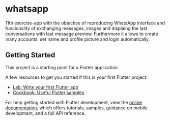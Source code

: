# whatsapp

11th exercise-app with the objective of reproducing WhatsApp interface and funcionality of exchanging messages, images and displaing the last conversations with last message preview. Furthermore it allows to create many accounts, set name and profile picture and login automatically.

## Getting Started

This project is a starting point for a Flutter application.

A few resources to get you started if this is your first Flutter project:

- [Lab: Write your first Flutter app](https://docs.flutter.dev/get-started/codelab)
- [Cookbook: Useful Flutter samples](https://docs.flutter.dev/cookbook)

For help getting started with Flutter development, view the
[online documentation](https://docs.flutter.dev/), which offers tutorials,
samples, guidance on mobile development, and a full API reference.
